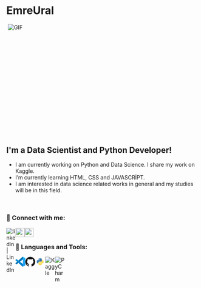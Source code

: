 # EmreUral

<img align="right" alt="GIF" src="https://github.com/abhisheknaiidu/abhisheknaiidu/blob/master/code.gif?raw=true" width="500" height="320" />

## I'm a Data Scientist and Python Developer!
-  I am currently working on Python and Data Science. I share my work on Kaggle.
-  I’m currently learning HTML, CSS and JAVASCRİPT.
-  I am interested in data science related works in general and my studies will be in this field.

<br />

### 📩 Connect with me:

[<img align="left" alt="linkedin | LinkedIn" width="24px" src="https://raw.githubusercontent.com/peterthehan/peterthehan/master/assets/linkedin.svg" />][linkedin]
[<img align="left" height="24" width="24" src="https://cdn.jsdelivr.net/npm/simple-icons@v4/icons/instagram.svg" />][instagram]
[<img align="left" height="24" width="24" src="https://cdn.jsdelivr.net/npm/simple-icons@v4/icons/gmail.svg" />][gmail]


<br />


### 🔧 Languages and Tools:

[<img align="left" alt="Visual Studio Code" width="26px" src="https://raw.githubusercontent.com/github/explore/80688e429a7d4ef2fca1e82350fe8e3517d3494d/topics/visual-studio-code/visual-studio-code.png" />][vsCode]
[<img align="left" alt="GitHub" width="26px" src="https://raw.githubusercontent.com/github/explore/78df643247d429f6cc873026c0622819ad797942/topics/github/github.png" />][github]
[<img align="left" alt="Python" width="26px" src="https://raw.githubusercontent.com/github/explore/cebd63002168a05a6a642f309227eefeccd92950/topics/python/python.png" />][python]
[<img align="left" alt="Kaggle" width="26px" src="https://cdn.worldvectorlogo.com/logos/kaggle-1.svg" />][kaggle]
[<img align="left" alt="PyCharm" width="26px" src="https://upload.wikimedia.org/wikipedia/commons/thumb/1/1d/PyCharm_Icon.svg/1024px-PyCharm_Icon.svg.png" />][pycharm]


<br />
<br />
<br />
<br />
<br />



[instagram]: https://www.instagram.com/emreural0/
[kaggle]: https://www.kaggle.com/emreural
[linkedin]: https://www.linkedin.com/in/emre-ural-2b0a49268/
[gmail]: mailto:emreural196@gmail.com
[vsCode]: https://code.visualstudio.com/
[github]: https://github.com/EmreUral
[python]: https://www.python.org/
[pycharm]: https://www.jetbrains.com/pycharm/

